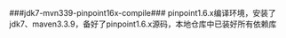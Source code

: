 ###jdk7-mvn339-pinpoint16x-compile###
pinpoint1.6.x编译环境，安装了jdk7、maven3.3.9，备好了pinpoint1.6.x源码，本地仓库中已装好所有依赖库